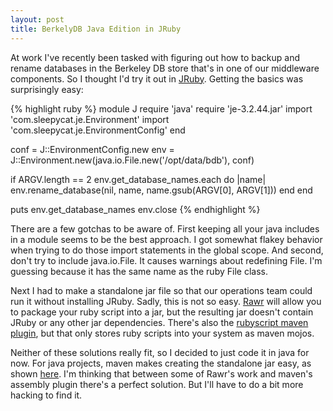 ```yaml
---
layout: post
title: BerkelyDB Java Edition in JRuby
---
```

At work I've recently been tasked with figuring out how to backup and rename databases in the Berkeley DB store that's in one of our middleware components. So I thought I'd try it out in [JRuby](https://jruby.org/). Getting the basics was surprisingly easy:

{% highlight ruby %}
module J
  require 'java'
  require 'je-3.2.44.jar'
  import 'com.sleepycat.je.Environment'
  import 'com.sleepycat.je.EnvironmentConfig'
end

conf = J::EnvironmentConfig.new
env = J::Environment.new(java.io.File.new('/opt/data/bdb'),
                         conf)

if ARGV.length == 2
  env.get_database_names.each do |name|
    env.rename_database(nil, name, name.gsub(ARGV[0], ARGV[1]))
  end
end

puts env.get_database_names
env.close
{% endhighlight %}

There are a few gotchas to be aware of. First keeping all your java includes in a module seems to be the best approach. I got somewhat flakey behavior when trying to do those import statements in the global scope. And second, don't try to include java.io.File. It causes warnings about redefining File. I'm guessing because it has the same name as the ruby File class.

Next I had to make a standalone jar file so that our operations team could run it without installing JRuby. Sadly, this is not so easy. <a href="https://rubyforge.org/projects/rawr/">Rawr</a> will allow you to package your ruby script into a jar, but the resulting jar doesn't contain JRuby or any other jar dependencies. There's also the <a href="https://mojo.codehaus.org/rubyscript-maven-plugin/introduction.html">rubyscript maven plugin</a>, but that only stores ruby scripts into your system as maven mojos.

Neither of these solutions really fit, so I decided to just code it in java for now. For java projects, maven makes creating the standalone jar easy, as shown <a href="http://www.mail-archive.com/users@maven.apache.org/msg72607.html">here</a>. I'm thinking that between some of Rawr's work and maven's assembly plugin there's a perfect solution. But I'll have to do a bit more hacking to find it.
